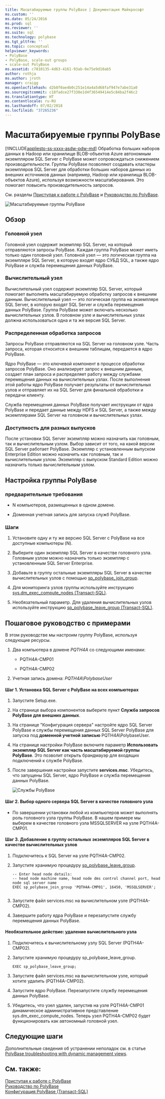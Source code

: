 ```yaml
---
title: Масштабируемые группы PolyBase | Документация Майкрософт
ms.custom: ''
ms.date: 05/24/2016
ms.prod: sql
ms.reviewer: ''
ms.suite: sql
ms.technology: polybase
ms.tgt_pltfrm: ''
ms.topic: conceptual
helpviewer_keywords:
- PolyBase
- PolyBase, scale-out groups
- scale-out PolyBase
ms.assetid: c7810135-4d63-4161-93ab-0e75e9d10ab5
author: rothja
ms.author: jroth
manager: craigg
ms.openlocfilehash: d2b8f0ae4b0c251e14a4a5d68faf947e7abe31a0
ms.sourcegitcommit: c18fadce27f330e1d4f36549414e5c84ba2f46c2
ms.translationtype: HT
ms.contentlocale: ru-RU
ms.lasthandoff: 07/02/2018
ms.locfileid: "37265236"
---
```

# <a name="polybase-scale-out-groups"></a>Масштабируемые группы PolyBase
[!INCLUDE[appliesto-ss-xxxx-asdw-pdw-md](../../includes/appliesto-ss-xxxx-xxxx-xxx-md.md)]
  Обработка больших наборов данных в Hadoop или хранилище BLOB-объектов Azure автономным экземпляром SQL Server с PolyBase может сопровождаться снижением производительности. Группы PolyBase позволяют создавать кластеры экземпляров SQL Server для обработки больших наборов данных из внешних источников данных (например, Hadoop или хранилища BLOB-объектов Azure), используя возможности масштабирования. Это помогает повысить производительность запросов.  
  
 См. разделы [Приступая к работе с PolyBase](../../relational-databases/polybase/get-started-with-polybase.md) и [Руководство по PolyBase](../../relational-databases/polybase/polybase-guide.md).  
  
 ![Масштабируемые группы PolyBase](../../relational-databases/polybase/media/polybase-scale-out-groups.png "Масштабируемые группы PolyBase")  
  
## <a name="overview"></a>Обзор  
  
### <a name="head-node"></a>Головной узел  
 Головной узел содержит экземпляр SQL Server, на который отправляются запросы PolyBase. Каждая группа PolyBase может иметь только один головной узел. Головной узел — это логическая группа на экземпляре SQL Server, в которую входят ядро СУБД SQL, а также ядро PolyBase и служба перемещения данных PolyBase.  
  
### <a name="compute-node"></a>Вычислительный узел  
 Вычислительный узел содержит экземпляр SQL Server, который помогает выполнять масштабируемую обработку запросов к внешним данным. Вычислительный узел — это логическая группа на экземпляре SQL Server, в которую входят SQL Server и служба перемещения данных PolyBase. Группа PolyBase может включать несколько вычислительных узлов.  В головном узле и вычислительных узлах должна использоваться одна и та же версия SQL Server.
  
### <a name="distributed-query-processing"></a>Распределенная обработка запросов  
 Запросы PolyBase отправляются на SQL Server на головном узле. Часть запроса, которая относится к внешним таблицам, передается в ядро PolyBase.  
  
 Ядро PolyBase — это ключевой компонент в процессе обработки запросов PolyBase. Оно анализирует запрос к внешним данным, создает план запроса и распределяет работу между службами перемещения данных на вычислительных узлах. После выполнения этой работы ядро PolyBase получает результаты от вычислительных узлов и отправляет их на SQL Server для финальной обработки и передачи клиенту.  
  
 Служба перемещения данных PolyBase получает инструкции от ядра PolyBase и передает данные между HDFS и SQL Server, а также между экземплярами SQL Server на головном и вычислительных узлах.  
  
### <a name="editions-availability"></a>Доступность для разных выпусков  
 После установки SQL Server экземпляр можно назначить как головным, так и вычислительным узлом.  Выбор зависит от того, на какой версии SQL Server работает PolyBase. Экземпляр с установленным выпуском Enterprise Еdition можно назначить как головным, так и вычислительным узлом. Экземпляр с выпуском Standard Еdition можно назначить только вычислительным узлом.  
  
## <a name="to-configure-a-polybase-group"></a>Настройка группы PolyBase  
  
### <a name="prerequisites"></a>предварительные требования  
  
-   N компьютеров, размещенных в одном домене.  
  
-   Доменная учетная запись для запуска служб PolyBase.  
  
### <a name="steps"></a>Шаги  
  
1.  Установите одну и ту же версию SQL Server с PolyBase на все доступные компьютеры (N).  
  
2.  Выберите один экземпляр SQL Server в качестве головного узла. Головным узлом можно назначить только экземпляр с установленным SQL Server Enterprise.  
  
3.  Добавьте в группу остальные экземпляры SQL Server в качестве вычислительных узлов с помощью [sp_polybase_join_group](../../relational-databases/system-stored-procedures/polybase-stored-procedures-sp-polybase-join-group.md).  
  
4.  Для мониторинга узлов группы используйте инструкцию [sys.dm_exec_compute_nodes (Transact-SQL)](../../relational-databases/system-dynamic-management-views/sys-dm-exec-compute-nodes-transact-sql.md).  
  
5.  Необязательный параметр. Для удаления вычислительных узлов используйте инструкцию [sp_polybase_leave_group (Transact-SQL)](../../relational-databases/system-stored-procedures/polybase-stored-procedures-sp-polybase-leave-group.md).  
  
## <a name="example-walk-through"></a>Пошаговое руководство с примерами  
 В этом руководстве мы настроим группу PolyBase, используя следующие ресурсы.  
  
1.  Два компьютера в домене *PQTH4A* со следующими именами:  
  
    -   PQTH4A-CMP01  
  
    -   PQTH4A-CMP02  
  
2.  Учетная запись домена: *PQTH4A\PolybaseUser*  
  
#### <a name="step-1-install-sql-server-with-polybase-on-all-machines"></a>Шаг 1. Установка SQL Server с PolyBase на всех компьютерах  
  
1.  Запустите Setup.exe.  
  
2.  На странице выбора компонентов выберите пункт **Служба запросов PolyBase для внешних данных**.  
  
3.  На странице "Конфигурация сервера" настройте ядро SQL Server PolyBase и службы перемещения данных SQL Server PolyBase для запуска под **доменной учетной записью** PQTH4A\PolybaseUser.  
  
4.  На странице настройки PolyBase включите параметр **Использовать экземпляр SQL Server как часть масштабируемой группы PolyBase**. Это позволит открыть брандмауэр для входящих подключений к службе PolyBase.  
  
5.  После завершения настройки запустите **services.msc**. Убедитесь, что запущены SQL Server, ядро PolyBase и служба перемещения данных PolyBase.  
  
     ![Службы PolyBase](../../relational-databases/polybase/media/polybase-services.png "Службы PolyBase")  
  
#### <a name="step-2-select-one-sql-server-as-head-node"></a>Шаг 2. Выбор одного сервера SQL Server в качестве головного узла  
  
-   По завершении установки любой из компьютеров может выполнять роль головного узла группы PolyBase. В нашем примере мы выберем в качестве головного узла MSSQLSERVER на узле PQTH4A-CMP01.  
  
#### <a name="step-3-add-other-sql-server-instances-as-compute-nodes"></a>Шаг 3. Добавление в группу остальных экземпляров SQL Server в качестве вычислительных узлов  
  
1.  Подключитесь к SQL Server на узле PQTH4A-CMP02.  
  
2.  Запустите хранимую процедуру [sp_polybase_leave_group](../../relational-databases/system-stored-procedures/polybase-stored-procedures-sp-polybase-join-group.md).  
  
    ```  
    -- Enter head node details:   
    -- head node machine name, head node dms control channel port, head node sql server name  
    EXEC sp_polybase_join_group 'PQTH4A-CMP01', 16450, 'MSSQLSERVER';  
  
    ```  
  
3.  Запустите файл services.msc на вычислительном узле (PQTH4A-CMP02).  
  
4.  Завершите работу ядра PolyBase и перезапустите службу перемещения данных PolyBase.  
  
#### <a name="optional-remove-a-compute-node"></a>Необязательное действие: удаление вычислительного узла  
  
1.  Подключитесь к вычислительному узлу SQL Server (PQTH4A-CMP02).  
  
2.  Запустите хранимую процедуру sp_polybase_leave_group.  
  
    ```  
    EXEC sp_polybase_leave_group;  
    ```  
  
3.  Запустите файл services.msc на вычислительном узле, который хотите удалить (PQTH4A-CMP02).  
  
4.  Запустите ядро PolyBase. Перезапустите службу перемещения данных PolyBase.  
  
5.  Убедитесь, что узел удален, запустив на узле PQTH4A-CMP01 динамическое административное представление sys.dm_exec_compute_nodes. Теперь узел PQTH4A-CMP02 будет функционировать как автономный головной узел.  
  
## <a name="next-steps"></a>Следующие шаги  
 Дополнительные сведения об устранении неполадок см. в статье [PolyBase troubleshooting with dynamic management views](http://msdn.microsoft.com/library/ce9078b7-a750-4f47-b23e-90b83b783d80).  
  
## <a name="see-also"></a>См. также:  
 [Приступая к работе с PolyBase](../../relational-databases/polybase/get-started-with-polybase.md)   
 [Руководство по PolyBase](../../relational-databases/polybase/polybase-guide.md)   
 [Конфигурация PolyBase (Transact-SQL)](../../database-engine/configure-windows/polybase-connectivity-configuration-transact-sql.md)  
  
  
